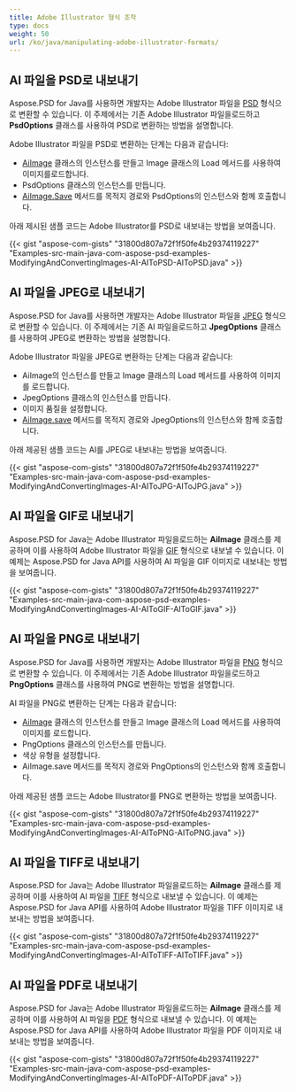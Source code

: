 ```yaml
---
title: Adobe Illustrator 형식 조작
type: docs
weight: 50
url: /ko/java/manipulating-adobe-illustrator-formats/
---
```


## **AI 파일을 PSD로 내보내기**
Aspose.PSD for Java를 사용하면 개발자는 Adobe Illustrator 파일을 [PSD](https://wiki.fileformat.com/image/psd/) 형식으로 변환할 수 있습니다. 이 주제에서는 기존 Adobe Illustrator 파일을로드하고 **PsdOptions** 클래스를 사용하여 PSD로 변환하는 방법을 설명합니다.

Adobe Illustrator 파일을 PSD로 변환하는 단계는 다음과 같습니다:

- [AiImage](https://reference.aspose.com/java/psd/com.aspose.psd.fileformats.ai/AiImage) 클래스의 인스턴스를 만들고 Image 클래스의 Load 메서드를 사용하여 이미지를로드합니다.
- PsdOptions 클래스의 인스턴스를 만듭니다.
- [AiImage.Save](https://reference.aspose.com/java/psd/com.aspose.psd/Image#save--) 메서드를 목적지 경로와 PsdOptions의 인스턴스와 함께 호출합니다.

아래 제시된 샘플 코드는 Adobe Illustrator를 PSD로 내보내는 방법을 보여줍니다.

{{< gist "aspose-com-gists" "31800d807a72f1f50fe4b29374119227" "Examples-src-main-java-com-aspose-psd-examples-ModifyingAndConvertingImages-AI-AIToPSD-AIToPSD.java" >}}

## **AI 파일을 JPEG로 내보내기**
Aspose.PSD for Java를 사용하면 개발자는 Adobe Illustrator 파일을 [JPEG](https://wiki.fileformat.com/image/jpeg/) 형식으로 변환할 수 있습니다. 이 주제에서는 기존 AI 파일을로드하고 **JpegOptions** 클래스를 사용하여 JPEG로 변환하는 방법을 설명합니다.

Adobe Illustrator 파일을 JPEG로 변환하는 단계는 다음과 같습니다:

- AiImage의 인스턴스를 만들고 Image 클래스의 Load 메서드를 사용하여 이미지를 로드합니다.
- JpegOptions 클래스의 인스턴스를 만듭니다.
- 이미지 품질을 설정합니다.
- [AiImage.save](https://reference.aspose.com/java/psd/com.aspose.psd.fileformats.ai/AiImage) 메서드를 목적지 경로와 JpegOptions의 인스턴스와 함께 호출합니다.

아래 제공된 샘플 코드는 AI를 JPEG로 내보내는 방법을 보여줍니다.

{{< gist "aspose-com-gists" "31800d807a72f1f50fe4b29374119227" "Examples-src-main-java-com-aspose-psd-examples-ModifyingAndConvertingImages-AI-AIToJPG-AIToJPG.java" >}}

## **AI 파일을 GIF로 내보내기**
Aspose.PSD for Java는 Adobe Illustrator 파일을로드하는 **AiImage** 클래스를 제공하며 이를 사용하여 Adobe Illustrator 파일을 [GIF](https://wiki.fileformat.com/image/gif/) 형식으로 내보낼 수 있습니다. 이 예제는 Aspose.PSD for Java API를 사용하여 AI 파일을 GIF 이미지로 내보내는 방법을 보여줍니다.

{{< gist "aspose-com-gists" "31800d807a72f1f50fe4b29374119227" "Examples-src-main-java-com-aspose-psd-examples-ModifyingAndConvertingImages-AI-AIToGIF-AIToGIF.java" >}}

## **AI 파일을 PNG로 내보내기**
Aspose.PSD for Java를 사용하면 개발자는 Adobe Illustrator 파일을 [PNG](https://wiki.fileformat.com/image/png/) 형식으로 변환할 수 있습니다. 이 주제에서는 기존 Adobe Illustrator 파일을로드하고 **PngOptions** 클래스를 사용하여 PNG로 변환하는 방법을 설명합니다.

AI 파일을 PNG로 변환하는 단계는 다음과 같습니다:

- [AiImage](https://reference.aspose.com/java/psd/com.aspose.psd.fileformats.ai/AiImage) 클래스의 인스턴스를 만들고 Image 클래스의 Load 메서드를 사용하여 이미지를 로드합니다.
- PngOptions 클래스의 인스턴스를 만듭니다.
- 색상 유형을 설정합니다.
- AiImage.save 메서드를 목적지 경로와 PngOptions의 인스턴스와 함께 호출합니다.

아래 제공된 샘플 코드는 Adobe Illustrator를 PNG로 변환하는 방법을 보여줍니다.

{{< gist "aspose-com-gists" "31800d807a72f1f50fe4b29374119227" "Examples-src-main-java-com-aspose-psd-examples-ModifyingAndConvertingImages-AI-AIToPNG-AIToPNG.java" >}}

## **AI 파일을 TIFF로 내보내기**
Aspose.PSD for Java는 Adobe Illustrator 파일을로드하는 **AiImage** 클래스를 제공하며 이를 사용하여 AI 파일을 [TIFF](https://wiki.fileformat.com/image/tiff) 형식으로 내보낼 수 있습니다. 이 예제는 Aspose.PSD for Java API를 사용하여 Adobe Illustrator 파일을 TIFF 이미지로 내보내는 방법을 보여줍니다.

{{< gist "aspose-com-gists" "31800d807a72f1f50fe4b29374119227" "Examples-src-main-java-com-aspose-psd-examples-ModifyingAndConvertingImages-AI-AIToTIFF-AIToTIFF.java" >}}

## **AI 파일을 PDF로 내보내기**
Aspose.PSD for Java는 Adobe Illustrator 파일을로드하는 **AiImage** 클래스를 제공하며 이를 사용하여 AI 파일을 [PDF](https://docs.fileformat.com/pdf/) 형식으로 내보낼 수 있습니다. 이 예제는 Aspose.PSD for Java API를 사용하여 Adobe Illustrator 파일을 PDF 이미지로 내보내는 방법을 보여줍니다.

{{< gist "aspose-com-gists" "31800d807a72f1f50fe4b29374119227" "Examples-src-main-java-com-aspose-psd-examples-ModifyingAndConvertingImages-AI-AIToPDF-AIToPDF.java" >}}

